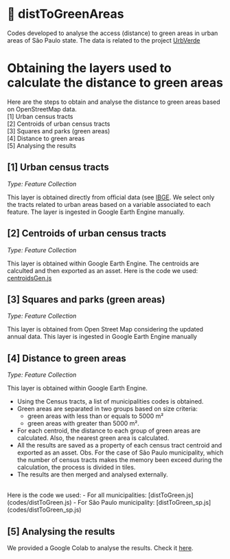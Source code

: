 # 🌿 distToGreenAreas
Codes developed to analyse the access (distance) to green areas in urban areas of São Paulo state. The data is related to the project [UrbVerde](https://urbverde.iau.usp.br/)

# Obtaining the layers used to calculate the distance to green areas
Here are the steps to obtain and analyse the distance to green areas based on OpenStreetMap data. <br>
[1] Urban census tracts <br>
[2] Centroids of urban census tracts <br>
[3] Squares and parks (green areas) <br>
[4] Distance to green areas <br>
[5] Analysing the results

## [1] Urban census tracts
_Type: Feature Collection_

This layer is obtained directly from official data (see [IBGE](https://www.ibge.gov.br/geociencias/organizacao-do-territorio/estrutura-territorial/26565-malhas-de-setores-censitarios-divisoes-intramunicipais.html). 
We select only the tracts related to urban areas based on a variable associated to each feature. The layer is ingested in Google Earth Engine manually.

## [2] Centroids of urban census tracts
_Type: Feature Collection_

This layer is obtained within Google Earth Engine. The centroids are calculted and then exported as an asset.
Here is the code we used: [centroidsGen.js](codes/centroidsGen.js)

## [3] Squares and parks (green areas)
_Type: Feature Collection_

This layer is obtained from Open Street Map considering the updated annual data. This layer is ingested in Google Earth Engine manually

## [4] Distance to green areas
_Type: Feature Collection_

This layer is obtained within Google Earth Engine. 
- Using the Census tracts, a list of municipalities codes is obtained. 
- Green areas are separated in two groups based on size criteria: 
	* green areas with less than or equals to 5000 m²
	* green areas with greater than 5000 m². 
- For each centroid, the distance to each group of green areas are calculated. Also, the nearest green area is calculated. 
-  All the results are saved as a property of each census tract centroid and exported as an asset.
	Obs. For the case of São Paulo municipality, which the number of census tracts makes the memory been exceed during the calculation, the process is divided in tiles.
- The results are then merged and analysed externally.
<br>
Here is the code we used: 
- For all municipalities: [distToGreen.js](codes/distToGreen.js)
- For São Paulo municipality: [distToGreen_sp.js](codes/distToGreen_sp.js)

## [5] Analysing the results
We provided a Google Colab to analyse the results. Check it [here](https://colab.research.google.com/drive/1FhXUXSK_eeZ9YhH79mLUm2WFbkbAy3k2#scrollTo=TerFJQ6sHZ5s).
